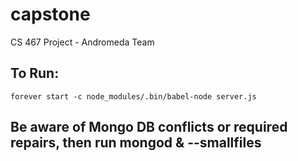 # capstone
CS 467 Project - Andromeda Team

## To Run:
```
forever start -c node_modules/.bin/babel-node server.js
```

## Be aware of Mongo DB conflicts or required repairs, then run mongod & --smallfiles
